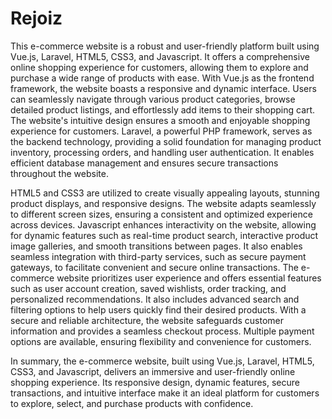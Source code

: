 # Rejoiz
This e-commerce website is a robust and user-friendly platform built using Vue.js, Laravel, HTML5, CSS3, and Javascript. It offers a comprehensive online shopping experience for customers, allowing them to explore and purchase a wide range of products with ease. With Vue.js as the frontend framework, the website boasts a responsive and dynamic interface. Users can seamlessly navigate through various product categories, browse detailed product listings, and effortlessly add items to their shopping cart. The website's intuitive design ensures a smooth and enjoyable shopping experience for customers. Laravel, a powerful PHP framework, serves as the backend technology, providing a solid foundation for managing product inventory, processing orders, and handling user authentication. It enables efficient database management and ensures secure transactions throughout the website.

HTML5 and CSS3 are utilized to create visually appealing layouts, stunning product displays, and responsive designs. The website adapts seamlessly to different screen sizes, ensuring a consistent and optimized experience across devices. Javascript enhances interactivity on the website, allowing for dynamic features such as real-time product search, interactive product image galleries, and smooth transitions between pages. It also enables seamless integration with third-party services, such as secure payment gateways, to facilitate convenient and secure online transactions. The e-commerce website prioritizes user experience and offers essential features such as user account creation, saved wishlists, order tracking, and personalized recommendations. It also includes advanced search and filtering options to help users quickly find their desired products. With a secure and reliable architecture, the website safeguards customer information and provides a seamless checkout process. Multiple payment options are available, ensuring flexibility and convenience for customers.

In summary, the e-commerce website, built using Vue.js, Laravel, HTML5, CSS3, and Javascript, delivers an immersive and user-friendly online shopping experience. Its responsive design, dynamic features, secure transactions, and intuitive interface make it an ideal platform for customers to explore, select, and purchase products with confidence.
